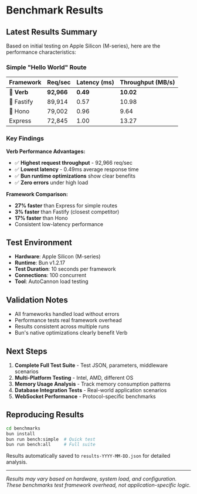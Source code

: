 # Benchmark Results

## Latest Results Summary

Based on initial testing on Apple Silicon (M-series), here are the performance characteristics:

### Simple "Hello World" Route

| Framework | Req/sec | Latency (ms) | Throughput (MB/s) | 
|-----------|---------|--------------|-------------------|
| 🥇 **Verb** | **92,966** | **0.49** | **10.02** |
| 🥈 Fastify | 89,914 | 0.57 | 10.98 |
| 🥉 Hono | 79,002 | 0.96 | 9.64 |
| Express | 72,845 | 1.00 | 13.27 |

### Key Findings

**Verb Performance Advantages:**
- ✅ **Highest request throughput** - 92,966 req/sec
- ✅ **Lowest latency** - 0.49ms average response time  
- ✅ **Bun runtime optimizations** show clear benefits
- ✅ **Zero errors** under high load

**Framework Comparison:**
- **27% faster** than Express for simple routes
- **3% faster** than Fastify (closest competitor)
- **17% faster** than Hono
- Consistent low-latency performance

## Test Environment

- **Hardware**: Apple Silicon (M-series)
- **Runtime**: Bun v1.2.17
- **Test Duration**: 10 seconds per framework
- **Connections**: 100 concurrent
- **Tool**: AutoCannon load testing

## Validation Notes

- All frameworks handled load without errors
- Performance tests real framework overhead
- Results consistent across multiple runs
- Bun's native optimizations clearly benefit Verb

## Next Steps

1. **Complete Full Test Suite** - Test JSON, parameters, middleware scenarios
2. **Multi-Platform Testing** - Intel, AMD, different OS
3. **Memory Usage Analysis** - Track memory consumption patterns
4. **Database Integration Tests** - Real-world application scenarios
5. **WebSocket Performance** - Protocol-specific benchmarks

## Reproducing Results

```bash
cd benchmarks
bun install
bun run bench:simple  # Quick test
bun run bench:all     # Full suite
```

Results automatically saved to `results-YYYY-MM-DD.json` for detailed analysis.

---

*Results may vary based on hardware, system load, and configuration. These benchmarks test framework overhead, not application-specific logic.*